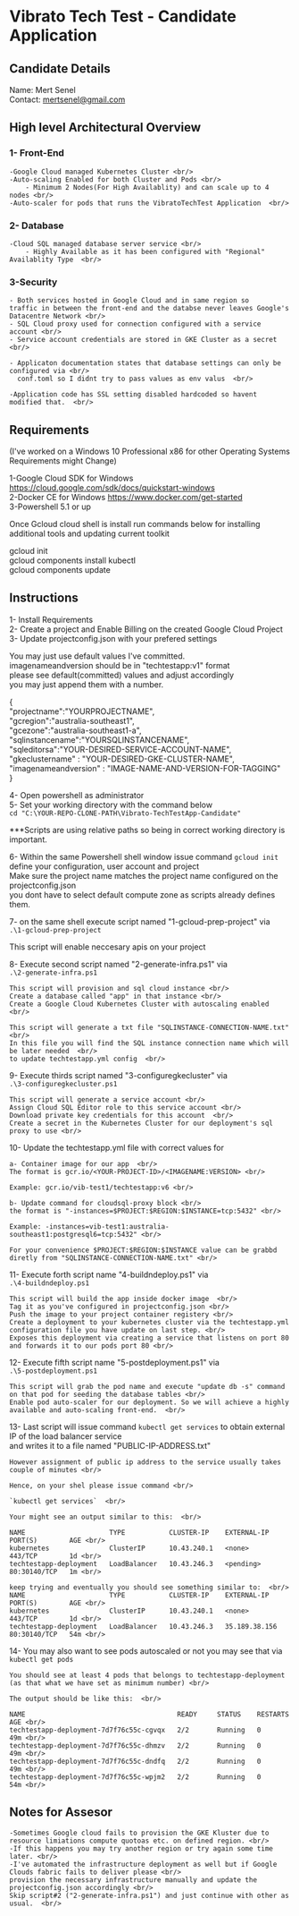 # Vibrato Tech Test - Candidate Application

## Candidate Details
Name: Mert Senel<br/>
Contact: mertsenel@gmail.com<br/>

## High level Architectural Overview

### 1- Front-End  <br/>
	-Google Cloud managed Kubernetes Cluster <br/>
	-Auto-scaling Enabled for both Cluster and Pods <br/>
		- Minimum 2 Nodes(For High Availablity) and can scale up to 4 nodes <br/>
	-Auto-scaler for pods that runs the VibratoTechTest Application  <br/>
	
### 2- Database <br/>
	-Cloud SQL managed database server service <br/>
		- Highly Available as it has been configured with "Regional" Availablity Type  <br/>

### 3-Security<br/>
	- Both services hosted in Google Cloud and in same region so
	traffic in between the front-end and the databse never leaves Google's Datacentre Network <br/>
	- SQL Cloud proxy used for connection configured with a service account <br/>
	- Service account credentials are stored in GKE Cluster as a secret <br/>
	
	- Applicaton documentation states that database settings can only be configured via <br/>
	  conf.toml so I didnt try to pass values as env valus  <br/>
	  
	-Application code has SSL setting disabled hardcoded so havent modified that.  <br/>
	
## Requirements
(I've worked on a Windows 10 Professional x86 for other Operating Systems Requirements might Change)<br/>

1-Google Cloud SDK for Windows https://cloud.google.com/sdk/docs/quickstart-windows <br/> 
2-Docker CE for Windows https://www.docker.com/get-started <br/>
3-Powershell 5.1 or up<br/>

Once Gcloud cloud shell is install run commands below for installing additional tools and updating current toolkit<br/>

gcloud init<br/>
gcloud components install kubectl<br/>
gcloud components update<br/>



## Instructions
1- Install Requirements <br/>
2- Create a project and Enable Billing on the created Google Cloud Project <br/>
3- Update projectconfig.json with your prefered settings <br/>

You may just use default values I've committed. <br/>
imagenameandversion should be in "techtestapp:v1" format<br/>
please see default(committed) values and adjust accordingly <br/>
you may just append them with a number. <br/>

{<br/>
"projectname":"YOURPROJECTNAME", <br/>
"gcregion":"australia-southeast1", <br/>
"gcezone":"australia-southeast1-a",<br/>
"sqlinstancename":"YOURSQLINSTANCENAME",<br/>
"sqleditorsa":"YOUR-DESIRED-SERVICE-ACCOUNT-NAME",<br/>
"gkeclustername" : "YOUR-DESIRED-GKE-CLUSTER-NAME",<br/>
"imagenameandversion" : "IMAGE-NAME-AND-VERSION-FOR-TAGGING" <br/>
}<br/>


4- Open powershell as administrator <br/>
5- Set your working directory with the command below <br/>
`cd "C:\YOUR-REPO-CLONE-PATH\Vibrato-TechTestApp-Candidate"` <br/>

***Scripts are using relative paths so being in correct working directory is important.  <br/>

6-  Within the same Powershell shell window issue command `gcloud init` <br/>
	define your configuration, user account and project <br/>
	Make sure the project name matches the project name configured on the projectconfig.json<br/>
	you dont have to select default compute zone as scripts already defines them. <br/>
	
7- on the same shell execute script named "1-gcloud-prep-project" via<br/>
`.\1-gcloud-prep-project` <br/>

This script will enable neccesary apis on your project <br/>

8- Execute second script named "2-generate-infra.ps1"  via <br/>
		`.\2-generate-infra.ps1` <br/>
		
	This script will provision and sql cloud instance <br/>
	Create a database called "app" in that instance <br/>
	Create a Google Cloud Kubernetes Cluster with autoscaling enabled <br/>
	
	This script will generate a txt file "SQLINSTANCE-CONNECTION-NAME.txt" <br/>
	In this file you will find the SQL instance connection name which will be later needed  <br/>
	to update techtestapp.yml config  <br/>
	
9-  Execute thirds script named "3-configuregkecluster"  via <br/>
		`.\3-configuregkecluster.ps1`<br/>
		
	This script will generate a service account <br/>
	Assign Cloud SQL Editor role to this service account <br/>
	Download private key credentials for this account  <br/>
	Create a secret in the Kubernetes Cluster for our deployment's sql proxy to use <br/>

10- Update the techtestapp.yml file with correct values for  <br/>
	
	a- Container image for our app  <br/>
	The format is gcr.io/<YOUR-PROJECT-ID>/<IMAGENAME:VERSION> <br/>

	Example: gcr.io/vib-test1/techtestapp:v6 <br/>

	b- Update command for cloudsql-proxy block <br/>
	the format is "-instances=$PROJECT:$REGION:$INSTANCE=tcp:5432" <br/>
	
	Example: -instances=vib-test1:australia-southeast1:postgresql6=tcp:5432" <br/>

	For your convenience $PROJECT:$REGION:$INSTANCE value can be grabbd diretly from "SQLINSTANCE-CONNECTION-NAME.txt" <br/>
	
11- Execute forth script name "4-buildndeploy.ps1" via  <br/>
	`.\4-buildndeploy.ps1` <br/>
	
	This script will build the app inside docker image  <br/>
	Tag it as you've configured in projectconfig.json <br/>
	Push the image to your project container registery <br/>
	Create a deployment to your kubernetes cluster via the techtestapp.yml configuration file you have update on last step. <br/>
	Exposes this deployment via creating a service that listens on port 80 and forwards it to our pods port 80 <br/>
	
12- Execute fifth script name "5-postdeployment.ps1" via <br/>
	`.\5-postdeployment.ps1` <br/>
	
	This script will grab the pod name and execute "update db -s" command on that pod for seeding the database tables <br/>
	Enable pod auto-scaler for our deployment. So we will achieve a highly available and auto-scaling front-end.  <br/>
	
	
13- Last script will issue command `kubectl get services` to obtain external IP of the load balancer service <br/>
	and writes it to a file named "PUBLIC-IP-ADDRESS.txt"  <br/>
	
	However assignment of public ip address to the service usually takes couple of minutes <br/>
	
	Hence, on your shel please issue command <br/>
	
	`kubectl get services`  <br/>
	
	Your might see an output similar to this:  <br/>
	
	NAME                     TYPE           CLUSTER-IP    EXTERNAL-IP   PORT(S)        AGE <br/>
	kubernetes               ClusterIP      10.43.240.1   <none>        443/TCP        1d <br/>
	techtestapp-deployment   LoadBalancer   10.43.246.3   <pending>     80:30140/TCP   1m <br/>
	
	keep trying and eventually you should see something similar to:  <br/>
	NAME                     TYPE           CLUSTER-IP    EXTERNAL-IP     PORT(S)        AGE <br/>
	kubernetes               ClusterIP      10.43.240.1   <none>          443/TCP        1d <br/>
	techtestapp-deployment   LoadBalancer   10.43.246.3   35.189.38.156   80:30140/TCP   54m <br/>
	
	
14- You may also want to see pods autoscaled or not  you may see that via  <br/>
	`kubectl get pods`  <br/>
	
	You should see at least 4 pods that belongs to techtestapp-deployment (as that what we have set as minimum number) <br/>
	
	The output should be like this:  <br/>
	
	NAME                                      READY     STATUS    RESTARTS   AGE <br/>
	techtestapp-deployment-7d7f76c55c-cgvqx   2/2       Running   0          49m <br/>
	techtestapp-deployment-7d7f76c55c-dhmzv   2/2       Running   0          49m <br/>
	techtestapp-deployment-7d7f76c55c-dndfq   2/2       Running   0          49m <br/>
	techtestapp-deployment-7d7f76c55c-wpjm2   2/2       Running   0          54m <br/>
	
	
	

## Notes for Assesor
	-Sometimes Google cloud fails to provision the GKE Kluster due to resource limiations compute quotoas etc. on defined region. <br/> 
	-If this happens you may try another region or try again some time later. <br/>
	-I've automated the infrastructure deployment as well but if Google Clouds fabric fails to deliver please <br/>
	provision the necessary infrastructure manually and update the projectconfig.json accordingly <br/>
	Skip script#2 ("2-generate-infra.ps1") and just continue with other as usual.  <br/>
	










 
